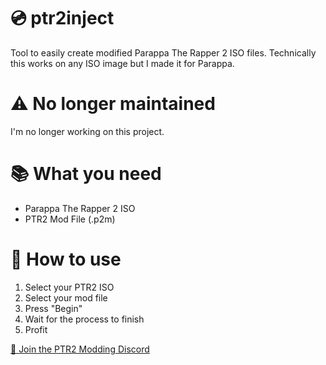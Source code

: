 # 💿 ptr2inject
Tool to easily create modified Parappa The Rapper 2 ISO files.
Technically this works on any ISO image but I made it for Parappa.

# ⚠ No longer maintained
I'm no longer working on this project. 

# 📚 What you need
- Parappa The Rapper 2 ISO
- PTR2 Mod File (.p2m)

# 🤔 How to use
1. Select your PTR2 ISO
2. Select your mod file
3. Press "Begin"
4. Wait for the process to finish
5. Profit

[💬 Join the PTR2 Modding Discord](https://discord.gg/xpvVnYd)
